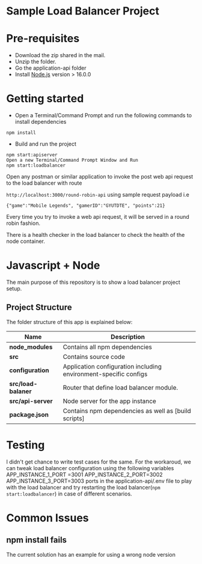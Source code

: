# Sample Load Balancer Project

# Pre-requisites
- Download the zip shared in the mail.
- Unzip the folder.
- Go the application-api folder
- Install [Node.js](https://nodejs.org/en/) version > 16.0.0


# Getting started
- Open a Terminal/Command Prompt and run the following commands to install dependencies
```
npm install
```
- Build and run the project
```
npm start:apiserver
Open a new Terminal/Command Prompt Window and Run
npm start:loadbalancer
```
  Open any postman or similar application to invoke the post web api request to the load balancer with route

  `http://localhost:3000/round-robin-api`  using sample request payload i.e

  ```
  {"game":"Mobile Legends", "gamerID":"GYUTDTE", "points":21}
  
  ```


  Every time you try to invoke a web api request, it will be served in a round robin fashion.

  There is a health checker in the load balancer to check the health of the node container.

# Javascript + Node 
The main purpose of this repository is to show a load balancer project setup.




## Project Structure
The folder structure of this app is explained below:

| Name | Description |
| ------------------------ | --------------------------------------------------------------------------------------------- |
| **node_modules**         | Contains all  npm dependencies                                                            |
| **src**                  | Contains  source code                               |
| **configuration**        | Application configuration including environment-specific configs 
| **src/load-balaner**      | Router that define load balancer module. 
| **src/api-server**         | Node server for the app instance  
| **package.json**             | Contains npm dependencies as well as [build scripts]

# Testing

I didn't get chance to write test cases for the same. For the workaroud, we can tweak load balancer configuration using the following variables
APP_INSTANCE_1_PORT =3001
APP_INSTANCE_2_PORT=3002
APP_INSTANCE_3_PORT=3003 
ports in the application-api/.env file to play with the load balancer and try restarting the load balancer(`npm start:loadbalancer`) in case of different scenarios.


# Common Issues

## npm install fails
The current solution has an example for using a wrong node version

